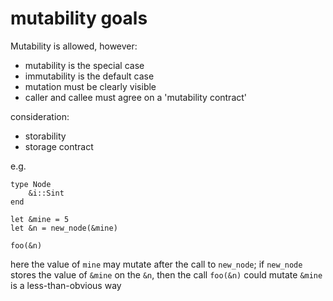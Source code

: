 mutability goals
================

Mutability is allowed, however:

* mutability is the special case
* immutability is the default case
* mutation must be clearly visible
* caller and callee must agree on a 'mutability contract'


consideration:

* storability
* storage contract

e.g.

    type Node
        &i::Sint
    end

    let &mine = 5
    let &n = new_node(&mine)

    foo(&n)

here the value of `mine` may mutate after the call to `new_node`;
if `new_node` stores the value of `&mine` on the `&n`,
then the call `foo(&n)` could mutate `&mine` is a less-than-obvious way


